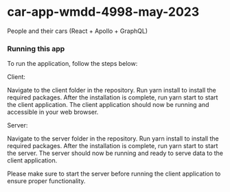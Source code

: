 # car-app-wmdd-4998-may-2023
 People and their cars (React + Apollo + GraphQL)

### Running this app
To run the application, follow the steps below:

Client:

Navigate to the client folder in the repository.
Run yarn install to install the required packages.
After the installation is complete, run yarn start to start the client application.
The client application should now be running and accessible in your web browser.

Server:

Navigate to the server folder in the repository.
Run yarn install to install the required packages.
After the installation is complete, run yarn start to start the server.
The server should now be running and ready to serve data to the client application.

Please make sure to start the server before running the client application to ensure proper functionality.